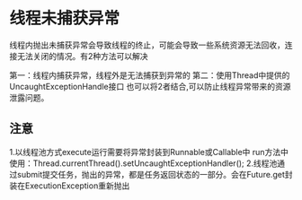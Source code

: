 # 线程未捕获异常

线程内抛出未捕获异常会导致线程的终止，可能会导致一些系统资源无法回收，连接无法关闭的情况。有2种方法可以解决

第一：线程内捕获异常，线程外是无法捕获到异常的
第二：使用Thread中提供的UncaughtExceptionHandle接口
也可以将2者结合,可以防止线程异常带来的资源泄露问题。

## 注意

1.以线程池方式execute运行需要将异常封装到Runnable或Callable中
run方法中使用：Thread.currentThread().setUncaughtExceptionHandler();
2.线程池通过submit提交任务，抛出的异常，都是任务返回状态的一部分。会在Future.get封装在ExecutionException重新抛出
